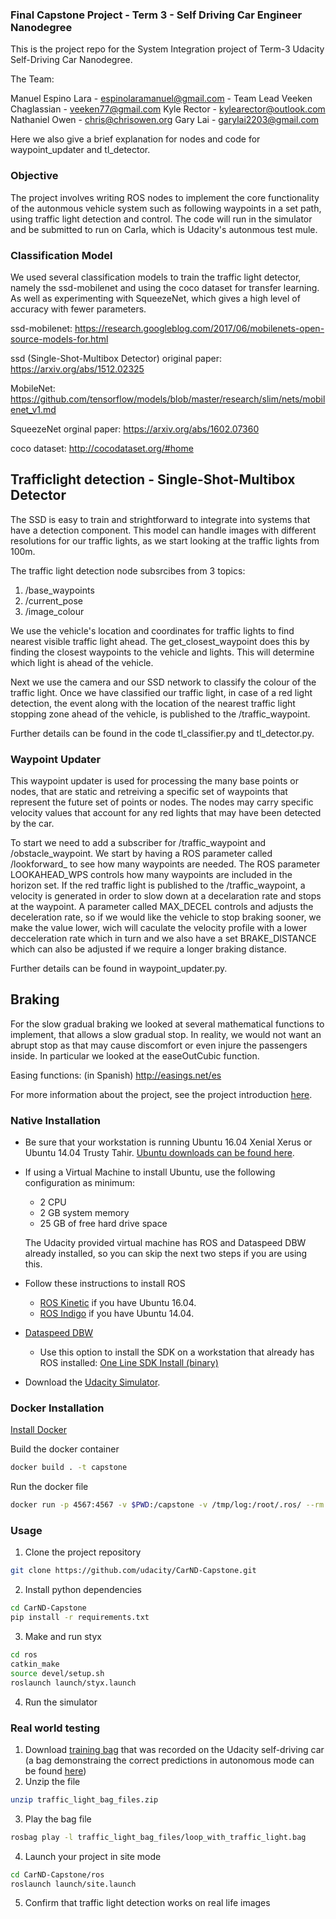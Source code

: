 
### Final Capstone Project - Term 3 - Self Driving Car Engineer Nanodegree

This is the project repo for the System Integration project of Term-3 Udacity Self-Driving Car Nanodegree.

The Team:

Manuel Espino Lara - espinolaramanuel@gmail.com - Team Lead
Veeken Chaglassian - veeken77@gmail.com
Kyle Rector - kylearector@outlook.com
Nathaniel Owen - chris@chrisowen.org
Gary Lai - garylai2203@gmail.com


Here we also give a brief explanation for nodes and code for waypoint_updater and tl_detector.




### Objective

The project involves writing ROS nodes to implement the core functionality of the autonmous vehicle system such as following waypoints in a set path, using traffic light detection and control. The code will run in the simulator and be submitted to run on Carla, which is Udacity's autonmous test mule.


### Classification Model 

We used several classification models to train the traffic light detector, namely the ssd-mobilenet and using the coco dataset for transfer learning. As well as experimenting with SqueezeNet, which gives a high level of accuracy with fewer parameters. 



ssd-mobilenet:
https://research.googleblog.com/2017/06/mobilenets-open-source-models-for.html

ssd (Single-Shot-Multibox Detector) original paper:
https://arxiv.org/abs/1512.02325

MobileNet:
https://github.com/tensorflow/models/blob/master/research/slim/nets/mobilenet_v1.md

SqueezeNet orginal paper:
https://arxiv.org/abs/1602.07360

coco dataset:
http://cocodataset.org/#home


## Trafficlight detection - Single-Shot-Multibox Detector

The SSD is easy to train and strightforward to integrate into systems that have a detection component. This model can handle images with different resolutions for our traffic lights, as we start looking at the traffic lights from 100m. 

The traffic light detection node subsrcibes from 3 topics:
1. /base_waypoints
2. /current_pose
3. /image_colour

We use the vehicle's location and coordinates for traffic lights to find nearest visible traffic light ahead. The get_closest_waypoint does this by finding the closest waypoints to the vehicle and lights. This will determine which light is ahead of the vehicle.

Next we use the camera and our SSD network to classify the colour of the traffic light. Once we have classified our traffic light, in case of a red light detection, the event along with the location of the nearest traffic light stopping zone ahead of the vehicle, is published to the /traffic_waypoint.

Further details can be found in the code tl_classifier.py and tl_detector.py.

### Waypoint Updater


This waypoint updater is used for processing the many base points or nodes, that are static and retreiving a specific set of waypoints that represent the future set of points or nodes. The nodes may carry specific velocity values that account for any red lights that may have been detected by the car.

To start we need to add a subscriber for /traffic_waypoint and /obstacle_waypoint. We start by having a ROS parameter called /lookforward_ to see how many waypoints are needed. The ROS parameter LOOKAHEAD_WPS controls how many waypoints are included in the horizon set. If the red traffic light is published to the /traffic_waypoint, a velocity is generated in order to slow down at a decelaration rate and stops at the waypoint. A parameter called MAX_DECEL controls and adjusts the deceleration rate, so if we would like the vehicle to stop braking sooner, we make the value lower, wich will caculate the velocity profile with a lower decceleration rate which in turn and we also have a set BRAKE_DISTANCE which can also be adjusted if we require a longer braking distance. 


Further details can be found in waypoint_updater.py.

## Braking

For the slow gradual braking we looked at several mathematical functions to implement, that allows a slow gradual stop. In reality, we would not want an abrupt stop as that may cause discomfort or even injure the passengers inside. In particular we looked at the easeOutCubic function.

Easing functions: (in Spanish)
http://easings.net/es










For more information about the project, see the project introduction [here](https://classroom.udacity.com/nanodegrees/nd013/parts/6047fe34-d93c-4f50-8336-b70ef10cb4b2/modules/e1a23b06-329a-4684-a717-ad476f0d8dff/lessons/462c933d-9f24-42d3-8bdc-a08a5fc866e4/concepts/5ab4b122-83e6-436d-850f-9f4d26627fd9).

### Native Installation

* Be sure that your workstation is running Ubuntu 16.04 Xenial Xerus or Ubuntu 14.04 Trusty Tahir. [Ubuntu downloads can be found here](https://www.ubuntu.com/download/desktop).
* If using a Virtual Machine to install Ubuntu, use the following configuration as minimum:
  * 2 CPU
  * 2 GB system memory
  * 25 GB of free hard drive space

  The Udacity provided virtual machine has ROS and Dataspeed DBW already installed, so you can skip the next two steps if you are using this.

* Follow these instructions to install ROS
  * [ROS Kinetic](http://wiki.ros.org/kinetic/Installation/Ubuntu) if you have Ubuntu 16.04.
  * [ROS Indigo](http://wiki.ros.org/indigo/Installation/Ubuntu) if you have Ubuntu 14.04.
* [Dataspeed DBW](https://bitbucket.org/DataspeedInc/dbw_mkz_ros)
  * Use this option to install the SDK on a workstation that already has ROS installed: [One Line SDK Install (binary)](https://bitbucket.org/DataspeedInc/dbw_mkz_ros/src/81e63fcc335d7b64139d7482017d6a97b405e250/ROS_SETUP.md?fileviewer=file-view-default)
* Download the [Udacity Simulator](https://github.com/udacity/CarND-Capstone/releases).

### Docker Installation
[Install Docker](https://docs.docker.com/engine/installation/)

Build the docker container
```bash
docker build . -t capstone
```

Run the docker file
```bash
docker run -p 4567:4567 -v $PWD:/capstone -v /tmp/log:/root/.ros/ --rm -it capstone
```

### Usage

1. Clone the project repository
```bash
git clone https://github.com/udacity/CarND-Capstone.git
```

2. Install python dependencies
```bash
cd CarND-Capstone
pip install -r requirements.txt
```
3. Make and run styx
```bash
cd ros
catkin_make
source devel/setup.sh
roslaunch launch/styx.launch
```
4. Run the simulator

### Real world testing
1. Download [training bag](https://drive.google.com/file/d/0B2_h37bMVw3iYkdJTlRSUlJIamM/view?usp=sharing) that was recorded on the Udacity self-driving car (a bag demonstraing the correct predictions in autonomous mode can be found [here](https://drive.google.com/open?id=0B2_h37bMVw3iT0ZEdlF4N01QbHc))
2. Unzip the file
```bash
unzip traffic_light_bag_files.zip
```
3. Play the bag file
```bash
rosbag play -l traffic_light_bag_files/loop_with_traffic_light.bag
```
4. Launch your project in site mode
```bash
cd CarND-Capstone/ros
roslaunch launch/site.launch
```
5. Confirm that traffic light detection works on real life images
